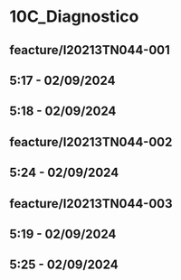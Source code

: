 # 10C_Diagnostico

## feacture/I20213TN044-001
## 5:17 - 02/09/2024
## 5:18 - 02/09/2024

## feacture/I20213TN044-002
## 5:24 - 02/09/2024
## feacture/I20213TN044-003
## 5:19 - 02/09/2024
## 5:25 - 02/09/2024
